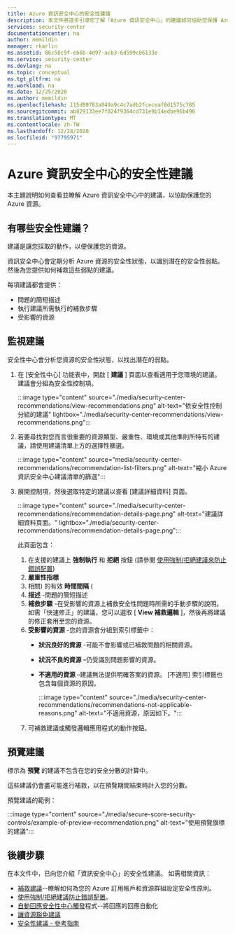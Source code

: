 ```yaml
---
title: Azure 資訊安全中心的安全性建議
description: 本文件將逐步引導您了解「Azure 資訊安全中心」的建議如何協助您保護 Azure 資源及遵守安全性原則。
services: security-center
documentationcenter: na
author: memildin
manager: rkarlin
ms.assetid: 86c50c9f-eb6b-4d97-acb3-6d599c06133e
ms.service: security-center
ms.devlang: na
ms.topic: conceptual
ms.tgt_pltfrm: na
ms.workload: na
ms.date: 12/25/2020
ms.author: memildin
ms.openlocfilehash: 115d89783a849a9c4c7adb2fceceaf8d1575c785
ms.sourcegitcommit: ab829133ee7f024f9364cd731e9b14edbe96b496
ms.translationtype: MT
ms.contentlocale: zh-TW
ms.lasthandoff: 12/28/2020
ms.locfileid: "97795971"
---
```

# <a name="security-recommendations-in-azure-security-center"></a>Azure 資訊安全中心的安全性建議 
本主題說明如何查看並瞭解 Azure 資訊安全中心中的建議，以協助保護您的 Azure 資源。


## <a name="what-are-security-recommendations"></a>有哪些安全性建議？

建議是讓您採取的動作，以便保護您的資源。

資訊安全中心會定期分析 Azure 資源的安全性狀態，以識別潛在的安全性弱點。 然後為您提供如何補救這些弱點的建議。

每項建議都會提供：

- 問題的簡短描述
- 執行建議所需執行的補救步驟
- 受影響的資源

## <a name="monitor-recommendations"></a>監視建議 <a name="monitor-recommendations"></a>

安全性中心會分析您資源的安全性狀態，以找出潛在的弱點。 

1. 在 [安全性中心] 功能表中，開啟 [ **建議** ] 頁面以查看適用于您環境的建議。 建議會分組為安全性控制項。

    :::image type="content" source="./media/security-center-recommendations/view-recommendations.png" alt-text="依安全性控制分組的建議" lightbox="./media/security-center-recommendations/view-recommendations.png":::

1. 若要尋找對您而言很重要的資源類型、嚴重性、環境或其他準則所特有的建議，請使用建議清單上方的選擇性篩選。

    :::image type="content" source="media/security-center-recommendations/recommendation-list-filters.png" alt-text="縮小 Azure 資訊安全中心建議清單的篩選":::

1. 展開控制項，然後選取特定的建議以查看 [建議詳細資料] 頁面。

    :::image type="content" source="./media/security-center-recommendations/recommendation-details-page.png" alt-text="建議詳細資料頁面。" lightbox="./media/security-center-recommendations/recommendation-details-page.png":::

    此頁面包含：

    1. 在支援的建議上 **強制執行** 和 **拒絕** 按鈕 (請參閱 [使用強制/拒絕建議來防止錯誤配置](prevent-misconfigurations.md)) 
    1. **嚴重性指標**
    1. 相關) 的有效 **時間間隔** ( 
    1. **描述** -問題的簡短描述
    1. **補救步驟** -在受影響的資源上補救安全性問題時所需的手動步驟的說明。 如需「快速修正」的建議，您可以選取 [ **View 補救邏輯** ]，然後再將建議的修正套用至您的資源。 
    1. **受影響的資源** -您的資源會分組到索引標籤中：
        - **狀況良好的資源** -可能不會影響或已補救問題的相關資源。
        - **狀況不良的資源** –仍受識別問題影響的資源。
        - **不適用的資源** –建議無法提供明確答案的資源。 [不適用] 索引標籤也包含每個資源的原因。 

            :::image type="content" source="./media/security-center-recommendations/recommendations-not-applicable-reasons.png" alt-text="不適用資源，原因如下。":::
    1. 可補救建議或觸發邏輯應用程式的動作按鈕。

## <a name="preview-recommendations"></a>預覽建議

標示為 **預覽** 的建議不包含在您的安全分數的計算中。

這些建議仍會盡可能進行補救，以在預覽期間結束時計入您的分數。

預覽建議的範例：

:::image type="content" source="./media/secure-score-security-controls/example-of-preview-recommendation.png" alt-text="使用預覽旗標的建議":::
 
## <a name="next-steps"></a>後續步驟

在本文件中，已向您介紹「資訊安全中心」的安全性建議。 如需相關資訊：

- [補救建議](security-center-remediate-recommendations.md)--瞭解如何為您的 Azure 訂用帳戶和資源群組設定安全性原則。
- [使用強制/拒絕建議防止錯誤配置](prevent-misconfigurations.md)。
- [自動回應安全性中心觸發](workflow-automation.md)程式--將回應的回應自動化
- [讓資源豁免建議](exempt-resource.md)
- [安全性建議 - 參考指南](recommendations-reference.md)